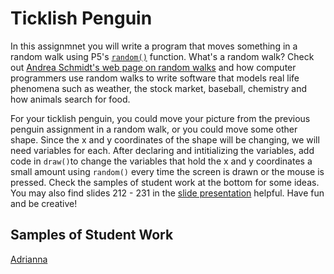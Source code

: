 Ticklish Penguin
================

In this assignmnet you will write a program that moves something in a random walk using P5's [`random()`](https://p5js.org/reference/#/p5/random) function. What's a random walk? Check out [Andrea Schmidt's web page on random walks](http://www.mit.edu/~kardar/teaching/projects/chemotaxis(AndreaSchmidt)/random.htm) and how computer programmers use random walks to write software that models real life phenomena such as weather, the stock market, baseball, chemistry and how animals search for food.

For your ticklish penguin, you could move your picture from the previous penguin assignment in a random walk, or you could move some other shape. Since the x and y coordinates of the shape will be changing, we will need variables for each. After declaring and intitializing the variables, add code in `draw()`to change the variables that hold the x and y coordinates a small amount using `random()` every time the screen is drawn or the mouse is pressed. Check the samples of student work at the bottom for some ideas. You may also find slides 212 - 231 in the [slide presentation](https://docs.google.com/presentation/d/1fm_Di0qR4HpRWTf8tJtcW3u5by3OrilfXIPZ517K1js/edit?usp=sharing) helpful. Have fun and be creative!



Samples of Student Work
-----------------------
[Adrianna](http://bartalottia16.github.io/TicklishPenguin)  

